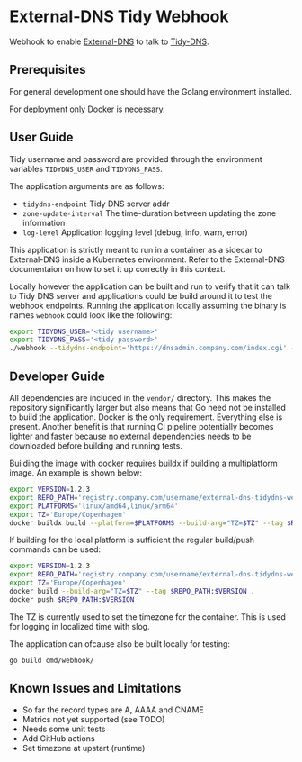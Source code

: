 # External-DNS Tidy Webhook

Webhook to enable
[External-DNS](https://github.com/kubernetes-sigs/external-dns) to talk to
[Tidy-DNS](https://www.netic.dk/).

## Prerequisites

For general development one should have the Golang environment installed.

For deployment only Docker is necessary.

## User Guide

Tidy username and password are provided through the environment variables
`TIDYDNS_USER` and `TIDYDNS_PASS`.

The application arguments are as follows:

- `tidydns-endpoint` Tidy DNS server addr
- `zone-update-interval` The time-duration between updating the zone information
- `log-level` Application logging level (debug, info, warn, error)

This application is strictly meant to run in a container as a sidecar to
External-DNS inside a Kubernetes environment. Refer to the External-DNS
documentaion on how to set it up correctly in this context.

Locally however the application can be built and run to verify that it can talk
to Tidy DNS server and applications could be build around it to test the webhook
endpoints. Running the application locally assuming the binary is names
`webhook` could look like the following:

```sh
export TIDYDNS_USER='<tidy username>'
export TIDYDNS_PASS='<tidy password>'
./webhook --tidydns-endpoint='https://dnsadmin.company.com/index.cgi' --zone-update-interval='10m' --log-level='info'
```

## Developer Guide

All dependencies are included in the `vendor/` directory. This makes the
repository significantly larger but also means that Go need not be installed to
build the application. Docker is the only requirement. Everything else is
present. Another benefit is that running CI pipeline potentially becomes lighter
and faster because no external dependencies needs to be downloaded before
building and running tests.

Building the image with docker requires buildx if building a multiplatform
image. An example is shown below:

```sh
export VERSION=1.2.3
export REPO_PATH='registry.company.com/username/external-dns-tidydns-webhook'
export PLATFORMS='linux/amd64,linux/arm64'
export TZ='Europe/Copenhagen'
docker buildx build --platform=$PLATFORMS --build-arg="TZ=$TZ" --tag $REPO_PATH:$VERSION --push .
```

If building for the local platform is sufficient the regular build/push commands
can be used:

```sh
export VERSION=1.2.3
export REPO_PATH='registry.company.com/username/external-dns-tidydns-webhook'
export TZ='Europe/Copenhagen'
docker build --build-arg="TZ=$TZ" --tag $REPO_PATH:$VERSION .
docker push $REPO_PATH:$VERSION
```

The TZ is currently used to set the timezone for the container. This is used for
logging in localized time with slog.

The application can ofcause also be built locally for testing:

```sh
go build cmd/webhook/
```

## Known Issues and Limitations

- So far the record types are A, AAAA and CNAME
- Metrics not yet supported (see TODO)
- Needs some unit tests
- Add GitHub actions
- Set timezone at upstart (runtime)

